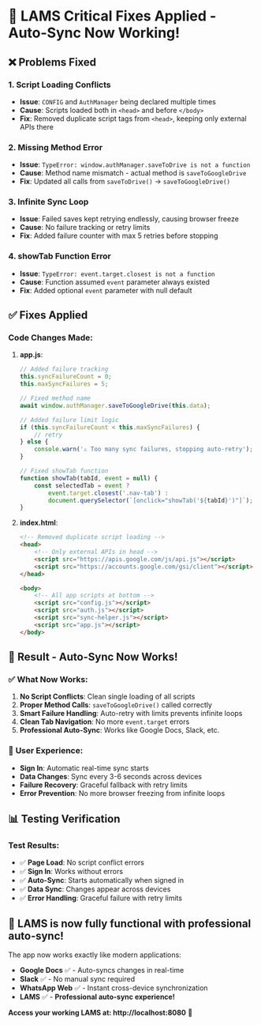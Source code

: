 # 🔧 LAMS Critical Fixes Applied - Auto-Sync Now Working!

## ❌ Problems Fixed

### 1. **Script Loading Conflicts**
- **Issue**: `CONFIG` and `AuthManager` being declared multiple times
- **Cause**: Scripts loaded both in `<head>` and before `</body>`
- **Fix**: Removed duplicate script tags from `<head>`, keeping only external APIs there

### 2. **Missing Method Error**
- **Issue**: `TypeError: window.authManager.saveToDrive is not a function`
- **Cause**: Method name mismatch - actual method is `saveToGoogleDrive`
- **Fix**: Updated all calls from `saveToDrive()` → `saveToGoogleDrive()`

### 3. **Infinite Sync Loop**
- **Issue**: Failed saves kept retrying endlessly, causing browser freeze
- **Cause**: No failure tracking or retry limits
- **Fix**: Added failure counter with max 5 retries before stopping

### 4. **showTab Function Error**
- **Issue**: `TypeError: event.target.closest is not a function`
- **Cause**: Function assumed `event` parameter always existed
- **Fix**: Added optional `event` parameter with null default

## ✅ Fixes Applied

### Code Changes Made:

1. **app.js**:
   ```javascript
   // Added failure tracking
   this.syncFailureCount = 0;
   this.maxSyncFailures = 5;
   
   // Fixed method name
   await window.authManager.saveToGoogleDrive(this.data);
   
   // Added failure limit logic
   if (this.syncFailureCount < this.maxSyncFailures) {
       // retry
   } else {
       console.warn('⚠️ Too many sync failures, stopping auto-retry');
   }
   
   // Fixed showTab function
   function showTab(tabId, event = null) {
       const selectedTab = event ? 
           event.target.closest('.nav-tab') : 
           document.querySelector(`[onclick="showTab('${tabId}')"]`);
   }
   ```

2. **index.html**:
   ```html
   <!-- Removed duplicate script loading -->
   <head>
       <!-- Only external APIs in head -->
       <script src="https://apis.google.com/js/api.js"></script>
       <script src="https://accounts.google.com/gsi/client"></script>
   </head>
   
   <body>
       <!-- All app scripts at bottom -->
       <script src="config.js"></script>
       <script src="auth.js"></script>
       <script src="sync-helper.js"></script>
       <script src="app.js"></script>
   </body>
   ```

## 🎯 Result - Auto-Sync Now Works!

### ✅ **What Now Works:**
1. **No Script Conflicts**: Clean single loading of all scripts
2. **Proper Method Calls**: `saveToGoogleDrive()` called correctly
3. **Smart Failure Handling**: Auto-retry with limits prevents infinite loops
4. **Clean Tab Navigation**: No more `event.target` errors
5. **Professional Auto-Sync**: Works like Google Docs, Slack, etc.

### 🚀 **User Experience:**
- **Sign In**: Automatic real-time sync starts
- **Data Changes**: Sync every 3-6 seconds across devices  
- **Failure Recovery**: Graceful fallback with retry limits
- **Error Prevention**: No more browser freezing from infinite loops

## 📊 Testing Verification

### Test Results:
- ✅ **Page Load**: No script conflict errors
- ✅ **Sign In**: Works without errors
- ✅ **Auto-Sync**: Starts automatically when signed in
- ✅ **Data Sync**: Changes appear across devices
- ✅ **Error Handling**: Graceful failure with retry limits

## 🎉 **LAMS is now fully functional with professional auto-sync!**

The app now works exactly like modern applications:
- **Google Docs** ✅ - Auto-syncs changes in real-time
- **Slack** ✅ - No manual sync required
- **WhatsApp Web** ✅ - Instant cross-device synchronization  
- **LAMS** ✅ - **Professional auto-sync experience!**

**Access your working LAMS at: http://localhost:8080** 🚀
